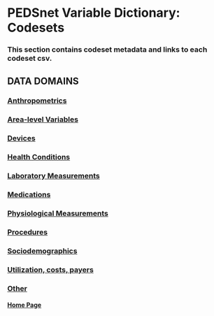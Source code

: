 # PEDSnet Variable Dictionary: Codesets

### This section contains codeset metadata and links to each codeset csv.

## DATA DOMAINS

### [Anthropometrics](https://pedsnet.github.io/Variable-Dictionary/pages/anthro_landing.html)


### [Area-level Variables](https://pedsnet.github.io/Variable-Dictionary/pages/alv_landing.html)


### [Devices](https://pedsnet.github.io/Variable-Dictionary/pages/devices_landing.html)


### [Health Conditions](https://pedsnet.github.io/Variable-Dictionary/pages/conditions_landing.html)


### [Laboratory Measurements](https://pedsnet.github.io/Variable-Dictionary/pages/lab_meas_landing.html)


### [Medications](https://pedsnet.github.io/Variable-Dictionary/pages/medications_landing.html)


### [Physiological Measurements](https://pedsnet.github.io/Variable-Dictionary/pages/phys_meas_landing.html)


### [Procedures](https://pedsnet.github.io/Variable-Dictionary/pages/procedures_landing.html)


### [Sociodemographics](https://pedsnet.github.io/Variable-Dictionary/pages/socio_landing.html)


### [Utilization, costs, payers](https://pedsnet.github.io/Variable-Dictionary/pages/visits_landing.html)


### [Other](https://pedsnet.github.io/Variable-Dictionary/pages/other_landing.html)


#### [Home Page](https://pedsnet.github.io/Variable-Dictionary/)
